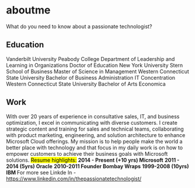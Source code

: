 # aboutme
What do you need to know about a passionate technologist?

## Education
Vanderbilt University Peabody College Department of Leadership and Learning in Organizations Doctor of Education
New York University Stern School of Business Master of Science in Management
Western Connecticut State University Bachelor of Business Administration IT Concentration
Western Connecticut State University Bachelor of Arts Economica

## Work
With over 20 years of experience in consultative sales, IT, and business optimization, I excel in communicating with diverse customers. I create strategic content and training for sales and technical teams, collaborating with product marketing, engineering, and solution architecture to enhance Microsoft Cloud offerings. My mission is to help people make the world a better place with technology and that focus in my daily work is on how to empower customers to achieve their business goals with Microsoft solutions. 
<mark>Resume highlights:</mark>
<b>2014 - Present (+10 yrs) Microsoft</b>
<b>2011 - 2014 (5yrs) Oracle</b>
<b>2010-2011 Founder Bombay Wraps</b>
<b>1999-2008 (10yrs) IBM </b>
For more see Linkde In - https://www.linkedin.com/in/thepassionatetechnologist/
